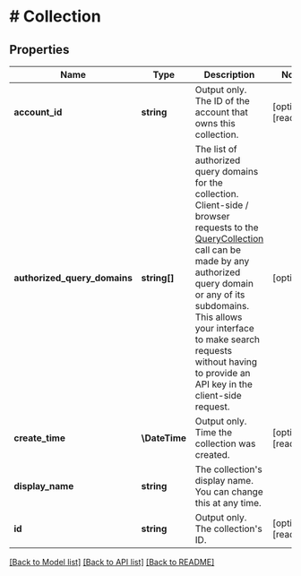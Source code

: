# # Collection

## Properties

| Name                         | Type          | Description                                                                                                                                                                                                                                                                                                                                    | Notes                 |
| ---------------------------- | ------------- | ---------------------------------------------------------------------------------------------------------------------------------------------------------------------------------------------------------------------------------------------------------------------------------------------------------------------------------------------- | --------------------- |
| **account_id**               | **string**    | Output only. The ID of the account that owns this collection.                                                                                                                                                                                                                                                                                  | [optional] [readonly] |
| **authorized_query_domains** | **string[]**  | The list of authorized query domains for the collection. Client-side / browser requests to the [QueryCollection](/api#operation/QueryCollection) call can be made by any authorized query domain or any of its subdomains. This allows your interface to make search requests without having to provide an API key in the client-side request. | [optional]            |
| **create_time**              | **\DateTime** | Output only. Time the collection was created.                                                                                                                                                                                                                                                                                                  | [optional] [readonly] |
| **display_name**             | **string**    | The collection&#39;s display name. You can change this at any time.                                                                                                                                                                                                                                                                            |
| **id**                       | **string**    | Output only. The collection&#39;s ID.                                                                                                                                                                                                                                                                                                          | [optional] [readonly] |

[[Back to Model list]](../../README.md#models) [[Back to API list]](../../README.md#endpoints) [[Back to README]](../../README.md)
